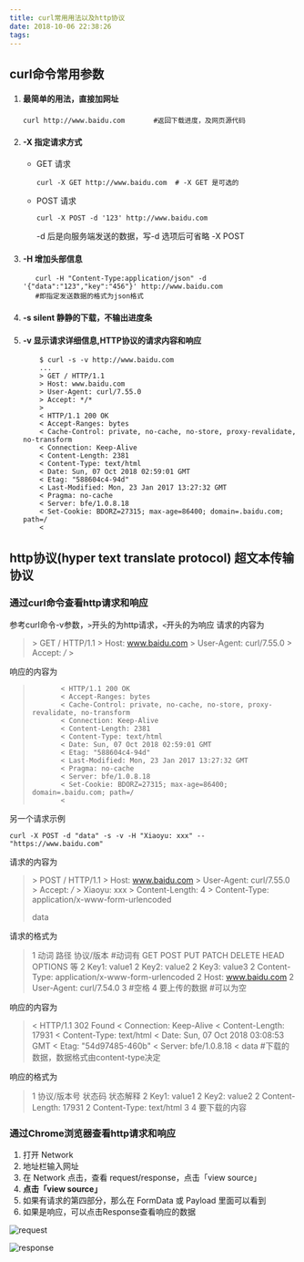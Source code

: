 ```yaml
---
title: curl常用用法以及http协议
date: 2018-10-06 22:38:26
tags:
---
```


## curl命令常用参数

1.  #### 最简单的用法，直接加网址

        curl http://www.baidu.com       #返回下载进度，及网页源代码

2.  #### -X 指定请求方式
    *   GET 请求

            curl -X GET http://www.baidu.com  # -X GET 是可选的
    *   POST 请求

            curl -X POST -d '123' http://www.baidu.com

        -d 后是向服务端发送的数据，写-d 选项后可省略 -X POST

3.   #### -H 增加头部信息

            curl -H "Content-Type:application/json" -d '{"data":"123","key":"456"}' http://www.baidu.com
            #即指定发送数据的格式为json格式

4.  #### -s silent  静静的下载，不输出进度条

5.  #### -v 显示请求详细信息,HTTP协议的请求内容和响应

            $ curl -s -v http://www.baidu.com
            ...
            > GET / HTTP/1.1
            > Host: www.baidu.com
            > User-Agent: curl/7.55.0
            > Accept: */*
            >
            < HTTP/1.1 200 OK
            < Accept-Ranges: bytes
            < Cache-Control: private, no-cache, no-store, proxy-revalidate, no-transform
            < Connection: Keep-Alive
            < Content-Length: 2381
            < Content-Type: text/html
            < Date: Sun, 07 Oct 2018 02:59:01 GMT
            < Etag: "588604c4-94d"
            < Last-Modified: Mon, 23 Jan 2017 13:27:32 GMT
            < Pragma: no-cache
            < Server: bfe/1.0.8.18
            < Set-Cookie: BDORZ=27315; max-age=86400; domain=.baidu.com; path=/
            <



## http协议(hyper text translate protocol)  超文本传输协议

### 通过curl命令查看http请求和响应
参考curl命令-v参数，`>`开头的为http请求，`<`开头的为响应
请求的内容为
>   \> GET / HTTP/1.1
>   \> Host: www.baidu.com
>   \> User-Agent: curl/7.55.0
>   \> Accept: */*
>   \>

响应的内容为
>            < HTTP/1.1 200 OK
>            < Accept-Ranges: bytes
>            < Cache-Control: private, no-cache, no-store, proxy-revalidate, no-transform
>            < Connection: Keep-Alive
>            < Content-Length: 2381
>            < Content-Type: text/html
>            < Date: Sun, 07 Oct 2018 02:59:01 GMT
>            < Etag: "588604c4-94d"
>            < Last-Modified: Mon, 23 Jan 2017 13:27:32 GMT
>            < Pragma: no-cache
>            < Server: bfe/1.0.8.18
>            < Set-Cookie: BDORZ=27315; max-age=86400; domain=.baidu.com; path=/
>            <

另一个请求示例

    curl -X POST -d "data" -s -v -H "Xiaoyu: xxx" -- "https://www.baidu.com"

请求的内容为
>   \> POST / HTTP/1.1
>   \> Host: www.baidu.com
>   \> User-Agent: curl/7.55.0
>   \> Accept: */*
>   \> Xiaoyu: xxx
>   \> Content-Length: 4
>   \> Content-Type: application/x-www-form-urlencoded
>
>   data

请求的格式为
>   1 动词 路径 协议/版本   #动词有 GET POST PUT PATCH DELETE HEAD OPTIONS 等
>   2 Key1: value1
>   2 Key2: value2
>   2 Key3: value3
>   2 Content-Type: application/x-www-form-urlencoded
>   2 Host: www.baidu.com
>   2 User-Agent: curl/7.54.0
>   3                          #空格
>   4 要上传的数据             #可以为空


响应的内容为
>   < HTTP/1.1 302 Found
>   < Connection: Keep-Alive
>   < Content-Length: 17931
>   < Content-Type: text/html
>   < Date: Sun, 07 Oct 2018 03:08:53 GMT
>   < Etag: "54d97485-460b"
>   < Server: bfe/1.0.8.18
>   <
>   data                    #下载的数据，数据格式由content-type决定

响应的格式为
>   1 协议/版本号 状态码 状态解释
>   2 Key1: value1
>   2 Key2: value2
>   2 Content-Length: 17931
>   2 Content-Type: text/html
>   3
>   4 要下载的内容

### 通过Chrome浏览器查看http请求和响应

1. 打开 Network
2. 地址栏输入网址
3. 在 Network 点击，查看 request/response，点击「view source」
4. **点击「view source」**
5. 如果有请求的第四部分，那么在 FormData 或 Payload 里面可以看到
6. 如果是响应，可以点击Response查看响应的数据

![request](/img/request.png 'request')

![response](/img/response.png 'response')


